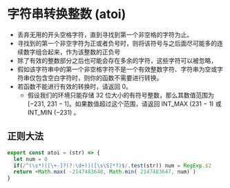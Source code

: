 # 字符串转换整数 (atoi)

- 丢弃无用的开头空格字符，直到寻找到第一个非空格的字符为止。 
- 寻找到的第一个非空字符为正或者负号时，则将该符号与之后面尽可能多的连续数字组合起来，作为该整数的正负号 
- 除了有效的整数部分之后也可能会存在多余的字符，这些字符可以被忽略，
- 假如该字符串中的第一个非空格字符不是一个有效整数字符、字符串为空或字符串仅包含空白字符时，则你的函数不需要进行转换。
- 若函数不能进行有效的转换时，请返回 0。  
  *  假设我们的环境只能存储 32 位大小的有符号整数，那么其数值范围为 [−231,  231 − 1]。如果数值超过这个范围，请返回  INT_MAX (231 − 1) 或 INT_MIN (−231) 。

## 正则大法
```javascript
export const atoi = (str) => {
  let num = 0
  if(/^(\s*)([\+-]?(?:\d+))([\s\S]*?)$/.test(str)) num = RegExp.$2
  return +Math.max( -2147483648, Math.min( 2147483647, num) )
}
```
<CodeTest style="margin-top: 20px;" mode="atoi" />  

<vTalk />